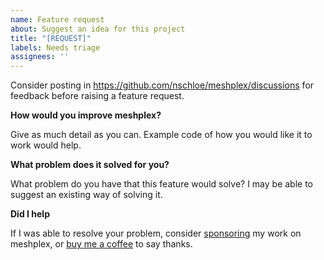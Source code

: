 ```yaml
---
name: Feature request
about: Suggest an idea for this project
title: "[REQUEST]"
labels: Needs triage
assignees: ''
---
```


Consider posting in https://github.com/nschloe/meshplex/discussions for feedback before raising a feature request.

**How would you improve meshplex?**

Give as much detail as you can. Example code of how you would like it to work would help.

**What problem does it solved for you?**

What problem do you have that this feature would solve? I may be able to suggest an existing way of solving it.

**Did I help**

If I was able to resolve your problem, consider [sponsoring](https://github.com/sponsors/nschloe) my work on meshplex, or [buy me a coffee](https://ko-fi.com/nschloe) to say thanks.
